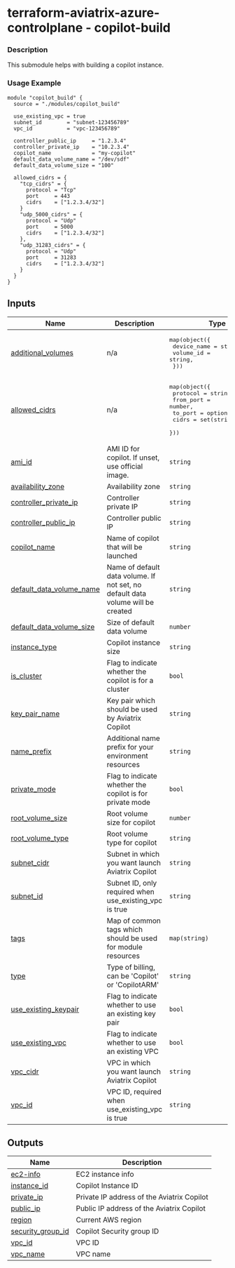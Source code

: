 <!-- BEGIN_TF_DOCS -->
# terraform-aviatrix-azure-controlplane - copilot-build

### Description
This submodule helps with building a copilot instance.

### Usage Example
```hcl
module "copilot_build" {
  source = "./modules/copilot_build"

  use_existing_vpc = true
  subnet_id        = "subnet-123456789"
  vpc_id           = "vpc-123456789"

  controller_public_ip     = "1.2.3.4"
  controller_private_ip    = "10.2.3.4"
  copilot_name             = "my-copilot"
  default_data_volume_name = "/dev/sdf"
  default_data_volume_size = "100"

  allowed_cidrs = {
    "tcp_cidrs" = {
      protocol = "Tcp"
      port     = 443
      cidrs    = ["1.2.3.4/32"]
    }
    "udp_5000_cidrs" = {
      protocol = "Udp"
      port     = 5000
      cidrs    = ["1.2.3.4/32"]
    },
    "udp_31283_cidrs" = {
      protocol = "Udp"
      port     = 31283
      cidrs    = ["1.2.3.4/32"]
    }
  }
}
```
## Inputs

| Name | Description | Type | Default | Required |
|------|-------------|------|---------|:--------:|
| <a name="input_additional_volumes"></a> [additional\_volumes](#input\_additional\_volumes) | n/a | <pre>map(object({<br/>    device_name = string,<br/>    volume_id   = string,<br/>  }))</pre> | `{}` | no |
| <a name="input_allowed_cidrs"></a> [allowed\_cidrs](#input\_allowed\_cidrs) | n/a | <pre>map(object({<br/>    protocol  = string,<br/>    from_port = number,<br/>    to_port   = optional(number),<br/>    cidrs     = set(string),<br/>  }))</pre> | n/a | yes |
| <a name="input_ami_id"></a> [ami\_id](#input\_ami\_id) | AMI ID for copilot. If unset, use official image. | `string` | `""` | no |
| <a name="input_availability_zone"></a> [availability\_zone](#input\_availability\_zone) | Availability zone | `string` | `""` | no |
| <a name="input_controller_private_ip"></a> [controller\_private\_ip](#input\_controller\_private\_ip) | Controller private IP | `string` | n/a | yes |
| <a name="input_controller_public_ip"></a> [controller\_public\_ip](#input\_controller\_public\_ip) | Controller public IP | `string` | `"0.0.0.0"` | no |
| <a name="input_copilot_name"></a> [copilot\_name](#input\_copilot\_name) | Name of copilot that will be launched | `string` | `""` | no |
| <a name="input_default_data_volume_name"></a> [default\_data\_volume\_name](#input\_default\_data\_volume\_name) | Name of default data volume. If not set, no default data volume will be created | `string` | `""` | no |
| <a name="input_default_data_volume_size"></a> [default\_data\_volume\_size](#input\_default\_data\_volume\_size) | Size of default data volume | `number` | `50` | no |
| <a name="input_instance_type"></a> [instance\_type](#input\_instance\_type) | Copilot instance size | `string` | `""` | no |
| <a name="input_is_cluster"></a> [is\_cluster](#input\_is\_cluster) | Flag to indicate whether the copilot is for a cluster | `bool` | `false` | no |
| <a name="input_key_pair_name"></a> [key\_pair\_name](#input\_key\_pair\_name) | Key pair which should be used by Aviatrix Copilot | `string` | `"aviatrix_copilot_kp"` | no |
| <a name="input_name_prefix"></a> [name\_prefix](#input\_name\_prefix) | Additional name prefix for your environment resources | `string` | `""` | no |
| <a name="input_private_mode"></a> [private\_mode](#input\_private\_mode) | Flag to indicate whether the copilot is for private mode | `bool` | `false` | no |
| <a name="input_root_volume_size"></a> [root\_volume\_size](#input\_root\_volume\_size) | Root volume size for copilot | `number` | `30` | no |
| <a name="input_root_volume_type"></a> [root\_volume\_type](#input\_root\_volume\_type) | Root volume type for copilot | `string` | `"gp3"` | no |
| <a name="input_subnet_cidr"></a> [subnet\_cidr](#input\_subnet\_cidr) | Subnet in which you want launch Aviatrix Copilot | `string` | `"10.0.1.0/24"` | no |
| <a name="input_subnet_id"></a> [subnet\_id](#input\_subnet\_id) | Subnet ID, only required when use\_existing\_vpc is true | `string` | `""` | no |
| <a name="input_tags"></a> [tags](#input\_tags) | Map of common tags which should be used for module resources | `map(string)` | `{}` | no |
| <a name="input_type"></a> [type](#input\_type) | Type of billing, can be 'Copilot' or 'CopilotARM' | `string` | `"Copilot"` | no |
| <a name="input_use_existing_keypair"></a> [use\_existing\_keypair](#input\_use\_existing\_keypair) | Flag to indicate whether to use an existing key pair | `bool` | `false` | no |
| <a name="input_use_existing_vpc"></a> [use\_existing\_vpc](#input\_use\_existing\_vpc) | Flag to indicate whether to use an existing VPC | `bool` | `false` | no |
| <a name="input_vpc_cidr"></a> [vpc\_cidr](#input\_vpc\_cidr) | VPC in which you want launch Aviatrix Copilot | `string` | `"10.0.0.0/16"` | no |
| <a name="input_vpc_id"></a> [vpc\_id](#input\_vpc\_id) | VPC ID, required when use\_existing\_vpc is true | `string` | `""` | no |

## Outputs

| Name | Description |
|------|-------------|
| <a name="output_ec2-info"></a> [ec2-info](#output\_ec2-info) | EC2 instance info |
| <a name="output_instance_id"></a> [instance\_id](#output\_instance\_id) | Copilot Instance ID |
| <a name="output_private_ip"></a> [private\_ip](#output\_private\_ip) | Private IP address of the Aviatrix Copilot |
| <a name="output_public_ip"></a> [public\_ip](#output\_public\_ip) | Public IP address of the Aviatrix Copilot |
| <a name="output_region"></a> [region](#output\_region) | Current AWS region |
| <a name="output_security_group_id"></a> [security\_group\_id](#output\_security\_group\_id) | Copilot Security group ID |
| <a name="output_vpc_id"></a> [vpc\_id](#output\_vpc\_id) | VPC ID |
| <a name="output_vpc_name"></a> [vpc\_name](#output\_vpc\_name) | VPC name |
<!-- END_TF_DOCS -->